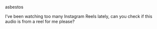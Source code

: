 asbestos

I’ve been watching too many Instagram Reels lately, can you check if this audio is from a reel for me please?
